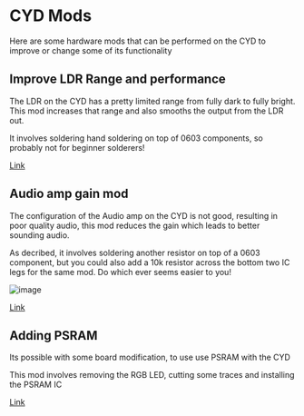 # CYD Mods

Here are some hardware mods that can be performed on the CYD to improve or change some of its functionality

## Improve LDR Range and performance

The LDR on the CYD has a pretty limited range from fully dark to fully bright. This mod increases that range and also smooths the output from the LDR out.

It involves soldering hand soldering on top of 0603 components, so probably not for beginner solderers!

[Link](https://github.com/hexeguitar/ESP32_TFT_PIO#1-ldr)

## Audio amp gain mod

The configuration of the Audio amp on the CYD is not good, resulting in poor quality audio, this mod reduces the gain which leads to better sounding audio.

As decribed, it involves soldering another resistor on top of a 0603 component, but you could also add a 10k resistor across the bottom two IC legs for the same mod. Do which ever seems easier to you!

![image](https://github.com/witnessmenow/ESP32-Cheap-Yellow-Display/assets/1562562/04b98352-ca41-4bcc-bf77-380db4cce1da)

[Link](https://github.com/hexeguitar/ESP32_TFT_PIO#audio-amp-gain-mod)

## Adding PSRAM

Its possible with some board modification, to use use PSRAM with the CYD

This mod involves removing the RGB LED, cutting some traces and installing the PSRAM IC

[Link](https://github.com/hexeguitar/ESP32_TFT_PIO#adding-psram)
